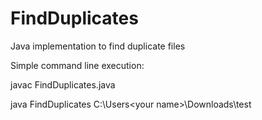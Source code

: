 # FindDuplicates
Java implementation to find duplicate files

Simple command line execution:

javac FindDuplicates.java

java FindDuplicates C:\Users\<your name>\Downloads\test
